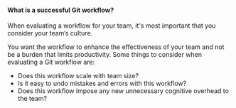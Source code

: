 
#### What is a successful Git workflow?
When evaluating a workflow for your team, it's most important that you consider your team’s culture.

You want the workflow to enhance the effectiveness of your team and not be a burden that limits productivity.
Some things to consider when evaluating a Git workflow are:

- Does this workflow scale with team size?
- Is it easy to undo mistakes and errors with this workflow?
- Does this workflow impose any new unnecessary cognitive overhead to the team?
